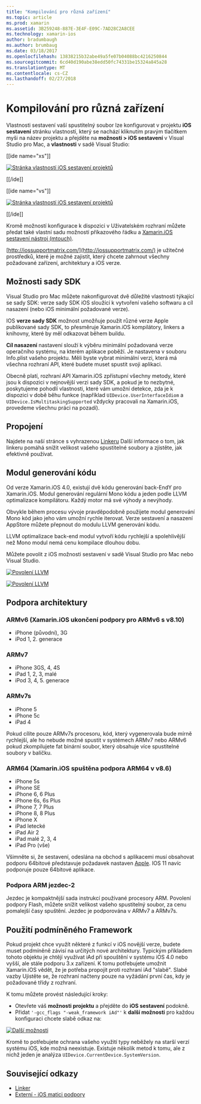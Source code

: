 ```yaml
---
title: "Kompilování pro různá zařízení"
ms.topic: article
ms.prod: xamarin
ms.assetid: 3B259248-887E-3E4F-E09C-7AD28C2A8CEE
ms.technology: xamarin-ios
author: bradumbaugh
ms.author: brumbaug
ms.date: 03/18/2017
ms.openlocfilehash: 13838215b32abe49a5fe07b04088bc4216250844
ms.sourcegitcommit: 6cd40d190abe38edd50fc74331be15324a845a28
ms.translationtype: MT
ms.contentlocale: cs-CZ
ms.lasthandoff: 02/27/2018
---
```

# <a name="compiling-for-different-devices"></a>Kompilování pro různá zařízení

Vlastnosti sestavení vaší spustitelný soubor lze konfigurovat v projektu **iOS sestavení** stránku vlastností, který se nachází kliknutím pravým tlačítkem myši na název projektu a přejděte na **možnosti > iOS sestavení** v Visual Studio pro Mac, a **vlastnosti** v sadě Visual Studio:

[[ide name="xs"]]

[ ![](compiling-for-different-devices-images/image1.png "Stránka vlastností iOS sestavení projektů")](compiling-for-different-devices-images/image1.png) 

[[/ide]] 

[[ide name="vs"]]

[ ![](compiling-for-different-devices-images/image1a.png "Stránka vlastností iOS sestavení projektů")](compiling-for-different-devices-images/image1a.png)

[[/ide]]

Kromě možností konfigurace k dispozici v Uživatelském rozhraní můžete předat také vlastní sadu možností příkazového řádku a [Xamarin.iOS sestavení nástroj (mtouch)](~/ios/deploy-test/mtouch.md).

[http://iossupportmatrix.com/](http://iossupportmatrix.com/) je užitečné prostředků, které je možné zajistit, který chcete zahrnout všechny požadované zařízení, architektury a iOS verze.

 <a name="SDK_Options" />


## <a name="sdk-options"></a>Možnosti sady SDK

Visual Studio pro Mac můžete nakonfigurovat dvě důležité vlastnosti týkající se sady SDK: verze sady SDK iOS sloužící k vytvoření vašeho softwaru a cíl nasazení (nebo iOS minimální požadované verze).

IOS **verze sady SDK** možnost umožňuje použít různé verze Apple publikované sady SDK, to přesměruje Xamarin.iOS kompilátory, linkers a knihovny, které by měl odkazovat během buildu. 

**Cíl nasazení** nastavení slouží k výběru minimální požadovaná verze operačního systému, na kterém aplikace poběží. Je nastavena v souboru Info.plist vašeho projektu. Měli byste vybrat minimální verzi, která má všechna rozhraní API, které budete muset spustit svoji aplikaci.

Obecně platí, rozhraní API Xamarin.iOS zpřístupní všechny metody, které jsou k dispozici v nejnovější verzi sady SDK, a pokud je to nezbytné, poskytujeme pohodlí vlastnosti, které vám umožní detekce, zda je k dispozici v době běhu funkce (například `UIDevice.UserInterfaceIdiom` a `UIDevice.IsMultitaskingSupported` vždycky pracovali na Xamarin.iOS, provedeme všechnu práci na pozadí).

 <a name="Linking" />


## <a name="linking"></a>Propojení

Najdete na naší stránce s vyhrazenou [Linkeru](~/ios/deploy-test/linker.md) Další informace o tom, jak linkeru pomáhá snížit velikost vašeho spustitelné soubory a zjistěte, jak efektivně používat.

 <a name="Code_Generation_Engine" />


## <a name="code-generation-engine"></a>Modul generování kódu

Od verze Xamarin.iOS 4.0, existují dvě kódu generování back-EndY pro Xamarin.iOS. Modul generování regulární Mono kódu a jeden podle LLVM optimalizace kompilátoru. Každý motor má své výhody a nevýhody.

Obvykle během procesu vývoje pravděpodobně použijete modul generování Mono kód jako jeho vám umožní rychle iterovat. Verze sestavení a nasazení AppStore můžete přepnout do modulu LLVM generování kódu.

LLVM optimalizace back-end modul vytvoří kódu rychlejší a spolehlivější než Mono modul nemá cenu kompilace dlouhou dobu.

Můžete povolit z iOS možnosti sestavení v sadě Visual Studio pro Mac nebo Visual Studio.

[ ![](compiling-for-different-devices-images/image2.png "Povolení LLVM")](compiling-for-different-devices-images/image2.png)

[ ![](compiling-for-different-devices-images/image2a.png "Povolení LLVM")](compiling-for-different-devices-images/image2a.png)

 <a name="ARMV7_and_ARMV7s_support" />


## <a name="architecture-support"></a>Podpora architektury

<a name="armv6-discontinued" />

### <a name="armv6-xamarinios-discontinued-support-for-armv6-with-v810"></a>ARMv6 (Xamarin.iOS ukončení podpory pro ARMv6 s v8.10)

- iPhone (původní), 3G
- iPod 1, 2. generace

### <a name="armv7"></a>ARMv7

- iPhone 3GS, 4, 4S
- iPad 1, 2, 3, malé
- iPod 3, 4, 5. generace

### <a name="armv7s"></a>ARMv7s

- iPhone 5
- iPhone 5c
- iPad 4

Pokud cílíte pouze ARMv7s procesoru, kód, který vygenerovala bude mírně rychlejší, ale ho nebude možné spustit v systémech ARMv7 nebo ARMv6 pokud zkompilujete fat binární soubor, který obsahuje více spustitelné soubory v balíčku.

### <a name="arm64-xamarinios-started-supporting-arm64-in-v86"></a>ARM64 (Xamarin.iOS spuštěna podpora ARM64 v v8.6)

- iPhone 5s
- iPhone SE
- iPhone 6, 6 Plus
- iPhone 6s, 6s Plus
- iPhone 7, 7 Plus
- iPhone 8, 8 Plus
- iPhone X
- iPad letecké
- iPad Air 2
- iPad malé 2, 3, 4
- iPad Pro (vše)

Všimněte si, že sestavení, odeslána na obchod s aplikacemi musí obsahovat podporu 64bitové představuje požadavek nastaven [Apple](https://developer.apple.com/news/?id=12172014b). IOS 11 navíc podporuje pouze 64bitové aplikace.

 <a name="ARM_Thumb_Support" />


### <a name="arm-thumb-2-support"></a>Podpora ARM jezdec-2

Jezdec je kompaktnější sada instrukcí používané procesory ARM. Povolení podpory Flash, můžete snížit velikost vašeho spustitelný soubor, za cenu pomalejší časy spuštění. Jezdec je podporována v ARMv7 a ARMv7s.

 <a name="Conditional_framwork_useage" />


## <a name="conditional-framework-usage"></a>Použití podmíněného Framework

Pokud projekt chce využít některé z funkcí v iOS novější verze, budete muset podmíněně závisí na určitých nové architektury. Typickým příkladem tohoto objektu je chtějí využívat iAd při spouštění v systému iOS 4.0 nebo vyšší, ale stále podporu 3.x zařízení. K tomu potřebujete umožnit Xamarin.iOS vědět, že je potřeba propojit proti rozhraní iAd "slabě". Slabé vazby Ujistěte se, že rozhraní načteny pouze na vyžádání první čas, kdy je požadované třídy z rozhraní.

K tomu můžete provést následující kroky:

-  Otevřete váš **možnosti projektu** a přejděte do **iOS sestavení** podokně.
-  Přidat `'-gcc_flags "-weak_framework iAd"'` k **další možnosti** pro každou konfiguraci chcete slabě odkaz na:


[ ![](compiling-for-different-devices-images/image3.png "Další možnosti")](compiling-for-different-devices-images/image3.png)


Kromě to potřebujete ochrana vašeho využití typy neběžely na starší verzí systému iOS, kde možná neexistuje. Existuje několik metod k tomu, ale z nichž jeden je analýza `UIDevice.CurrentDevice.SystemVersion`.



## <a name="related-links"></a>Související odkazy

- [Linker](~/ios/deploy-test/linker.md)
- [Externí - iOS matici podpory](http://iossupportmatrix.com/)
